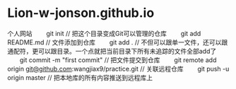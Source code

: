 # Lion-w-jonson.github.io
个人网站
　　git init // 把这个目录变成Git可以管理的仓库
　　git add README.md // 文件添加到仓库
　　git add . // 不但可以跟单一文件，还可以跟通配符，更可以跟目录。一个点就把当前目录下所有未追踪的文件全部add了 
　　git commit -m "first commit" // 把文件提交到仓库
　　git remote add origin git@github.com:wangjiax9/practice.git // 关联远程仓库
　　git push -u origin master // 把本地库的所有内容推送到远程库上
